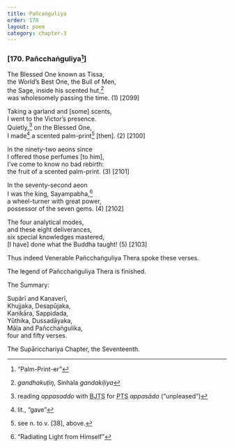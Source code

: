 ```yaml
---
title: Pañcaṅguliya
order: 170
layout: poem
category: chapter-3
---
```


### \[170. Pañ<span class="diacritics" data-state="on">c</span><span class="no-diacritics" data-state="off">ch</span>aṅguliya[^1]\]

The Blessed One known as Tissa,  
the World’s Best One, the Bull of Men,  
the Sage, inside his scented hut,[^2]  
was wholesomely passing the time. (1) \[2099\]

Taking a garland and \[some\] scents,  
I went to the Victor’s presence.  
Quietly,[^3] on the Blessed One,  
I made[^4] a scented palm-print[^5] \[then\]. (2) \[2100\]

In the ninety-two aeons since  
I offered those perfumes \[to him\],  
I’ve come to know no bad rebirth:  
the fruit of a scented palm-print. (3) \[2101\]

In the seventy-second aeon  
I was the king, Sayampabha,[^6]  
a wheel-turner with great power,  
possessor of the seven gems. (4) \[2102\]

The four analytical modes,  
and these eight deliverances,  
six special knowledges mastered,  
\[I have\] done what the Buddha taught! (5) \[2103\]

Thus indeed Venerable Pañ<span class="diacritics" data-state="on">c</span><span class="no-diacritics" data-state="off">ch</span>aṅguliya Thera spoke these verses.

The legend of Pañ<span class="diacritics" data-state="on">c</span><span class="no-diacritics" data-state="off">ch</span>aṅguliya Thera is finished.

The Summary:

Supārī and Kaṇaverī,  
Khujjaka, Desapūjaka,  
Kaṇikāra, Sappidada,  
Yūthika, Dussadāyaka,  
Māḷa and Pañ<span class="diacritics" data-state="on">c</span><span class="no-diacritics" data-state="off">ch</span>aṅgulika,  
four and fifty verses.

The Supāri<span class="diacritics" data-state="on">c</span><span class="no-diacritics" data-state="off">ch</span>ariya Chapter, the Seventeenth.

[^1]: “Palm-Print-er”

[^2]: *gandhakuṭiŋ*, Sinhala *gandakiḷiya*

[^3]: reading *appasaddo* with <abbr title="Buddha Jayanthi Tripitaka Series">BJTS</abbr> for <abbr title="Pali Text Society">PTS</abbr> *appasādo* (“unpleased”)

[^4]: lit., “gave”

[^5]: see n. to v. \[38\], above.

[^6]: “Radiating Light from Himself”
